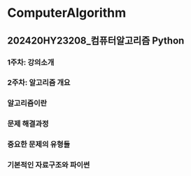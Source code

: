 # ComputerAlgorithm

## 202420HY23208_컴퓨터알고리즘 Python

### 1주차: 강의소개
### 2주차: 알고리즘 개요
###        알고리즘이란
###        문제 해결과정
###        중요한 문제의 유형들
###        기본적인 자료구조와 파이썬

